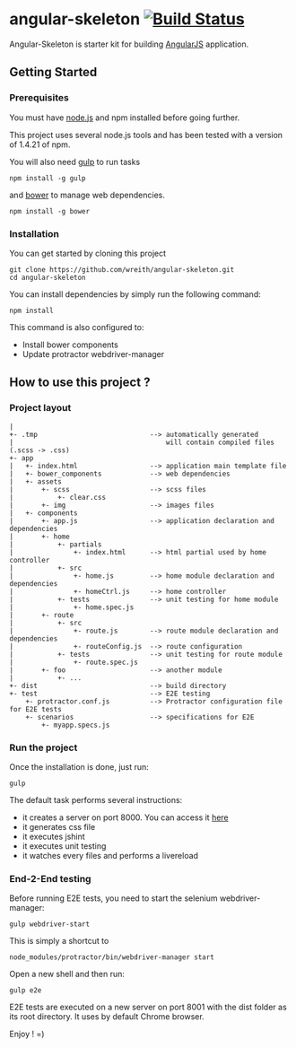 angular-skeleton [![Build Status](https://travis-ci.org/wreith/angular-skeleton.svg?branch=master)](https://travis-ci.org/wreith/angular-skeleton)
================

Angular-Skeleton is starter kit for building [AngularJS](https://angularjs.org) application.

## Getting Started

### Prerequisites

You must have [node.js](http://nodejs.org/) and npm installed before going further.

This project uses several node.js tools and has been tested with a version of 1.4.21 of npm.

You will also need [gulp](http://gulpjs.com/) to run tasks

```
npm install -g gulp
```

and [bower](http://bower.io) to manage web dependencies.

```
npm install -g bower
```

### Installation

You can get started by cloning this project

```
git clone https://github.com/wreith/angular-skeleton.git
cd angular-skeleton
```

You can install dependencies by simply run the following command:

```
npm install
```

This command is also configured to:

* Install bower components
* Update protractor webdriver-manager


## How to use this project ?

### Project layout

```
|
+- .tmp                            --> automatically generated
|                                      will contain compiled files (.scss -> .css) 
+- app                 
|   +- index.html                  --> application main template file 
|   +- bower_components            --> web dependencies
|   +- assets
|       +- scss                    --> scss files
|           +- clear.css
|       +- img                     --> images files
|   +- components
|       +- app.js                  --> application declaration and dependencies
|       +- home
|           +- partials
|               +- index.html      --> html partial used by home controller
|           +- src
|               +- home.js         --> home module declaration and dependencies
|               +- homeCtrl.js     --> home controller
|           +- tests               --> unit testing for home module
|               +- home.spec.js
|       +- route
|           +- src
|               +- route.js        --> route module declaration and dependencies
|               +- routeConfig.js  --> route configuration
|           +- tests               --> unit testing for route module
|               +- route.spec.js
|       +- foo                     --> another module
|           +- ...
+- dist                            --> build directory 
+- test                            --> E2E testing
    +- protractor.conf.js          --> Protractor configuration file for E2E tests
    +- scenarios                   --> specifications for E2E
        +- myapp.specs.js

```

### Run the project

Once the installation is done, just run:

```
gulp
```

The default task performs several instructions:

* it creates a server on port 8000. You can access it [here](http://localhost:8000)
* it generates css file
* it executes jshint
* it executes unit testing
* it watches every files and performs a livereload


### End-2-End testing

Before running E2E tests, you need to start the selenium webdriver-manager:

```
gulp webdriver-start
```

This is simply a shortcut to
 
```
node_modules/protractor/bin/webdriver-manager start
```

Open a new shell and then run:

```
gulp e2e
```

E2E tests are executed on a new server on port 8001 with the dist folder as its root directory.
It uses by default Chrome browser.

Enjoy ! =)
